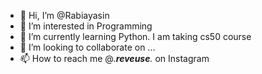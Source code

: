 - 👋 Hi, I’m @Rabiayasin
- 👀 I’m interested in Programming
- 🌱 I’m currently learning Python. I am taking cs50 course
- 💞️ I’m looking to collaborate on ...
- 📫 How to reach me @_.__reveuse__._ on Instagram

<!---
Rabiayasin/Rabiayasin is a ✨ special ✨ repository because its `README.md` (this file) appears on your GitHub profile.
You can click the Preview link to take a look at your changes.
--->
